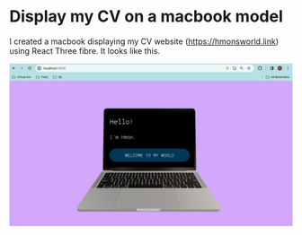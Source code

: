 # Display my CV on a macbook model


I created a macbook displaying my CV website (https://hmonsworld.link) using React Three fibre. It looks like this.

![This is what is looks like.](https://github.com/HmonWutt/cv_on_laptop/blob/main/Screenshot%202023-11-22%20at%205.15.01%20PM.png)
